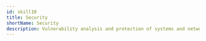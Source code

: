 ```yaml
---
id: skill10
title: Security
shortName: Security
description: Vulnerability analysis and protection of systems and networks.
---
```

